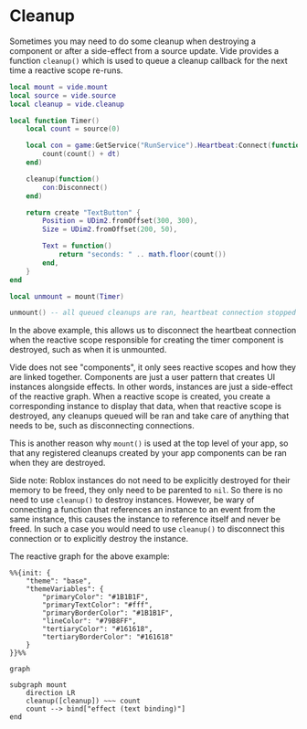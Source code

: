 # Cleanup

Sometimes you may need to do some cleanup when destroying a component or after
a side-effect from a source update. Vide provides a function `cleanup()` which
is used to queue a cleanup callback for the next time a reactive scope re-runs.

```lua
local mount = vide.mount
local source = vide.source
local cleanup = vide.cleanup

local function Timer()
    local count = source(0)

    local con = game:GetService("RunService").Heartbeat:Connect(function(dt)
        count(count() + dt)
    end)

    cleanup(function()
        con:Disconnect()
    end)

    return create "TextButton" {
        Position = UDim2.fromOffset(300, 300),
        Size = UDim2.fromOffset(200, 50),

        Text = function()
            return "seconds: " .. math.floor(count())
        end,
    }
end

local unmount = mount(Timer)

unmount() -- all queued cleanups are ran, heartbeat connection stopped
```

In the above example, this allows us to disconnect the heartbeat connection
when the reactive scope responsible for creating the timer component is
destroyed, such as when it is unmounted.

Vide does not see "components", it only sees reactive scopes and how they are
linked together. Components are just a user pattern that creates UI instances
alongside effects. In other words, instances are just a side-effect of the
reactive graph. When a reactive scope is created, you create a corresponding
instance to display that data, when that reactive scope is destroyed, any
cleanups queued will be ran and take care of anything that needs to be, such
as disconnecting connections.

This is another reason why `mount()` is used at the top level of your app, so
that any registered cleanups created by your app components can be ran when
they are destroyed.

Side note: Roblox instances do not need to be explicitly destroyed for their
memory to be freed, they only need to be parented to `nil`. So there is no
need to use `cleanup()` to destroy instances. However, be wary of connecting
a function that references an instance to an event from the same instance,
this causes the instance to reference itself and never be freed. In such a case
you would need to use `cleanup()` to disconnect this connection or to explicitly
destroy the instance.

The reactive graph for the above example:

```mermaid
%%{init: {
    "theme": "base",
    "themeVariables": {
        "primaryColor": "#1B1B1F",
        "primaryTextColor": "#fff",
        "primaryBorderColor": "#1B1B1F",
        "lineColor": "#79B8FF",
        "tertiaryColor": "#161618",
        "tertiaryBorderColor": "#161618"
    }
}}%%

graph

subgraph mount
    direction LR
    cleanup([cleanup]) ~~~ count 
    count --> bind["effect (text binding)"]
end
```
